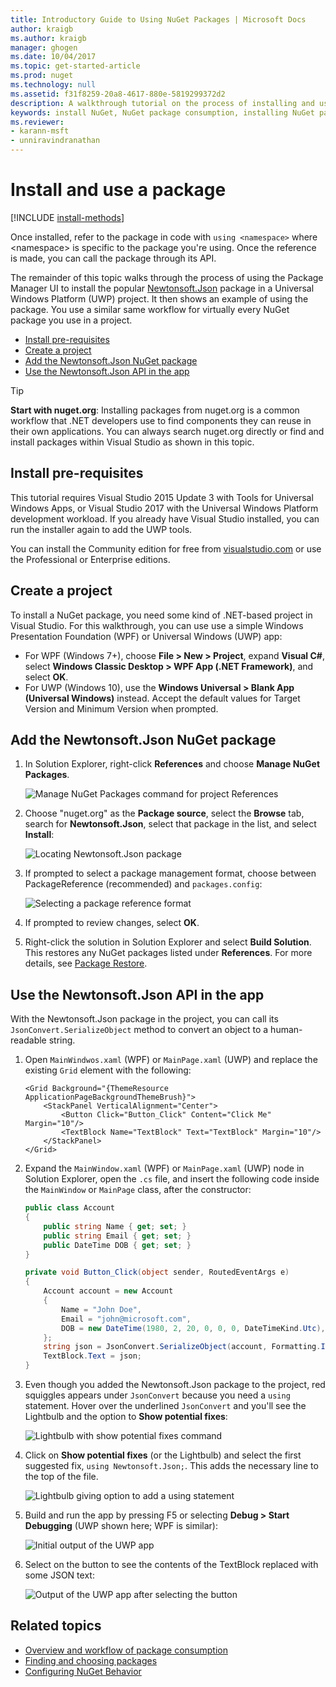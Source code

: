 ```yaml
---
title: Introductory Guide to Using NuGet Packages | Microsoft Docs
author: kraigb
ms.author: kraigb
manager: ghogen
ms.date: 10/04/2017
ms.topic: get-started-article
ms.prod: nuget
ms.technology: null
ms.assetid: f31f8259-20a8-4617-880e-5819299372d2
description: A walkthrough tutorial on the process of installing and using a NuGet package in a project.
keywords: install NuGet, NuGet package consumption, installing NuGet packages, NuGet package references, using NuGet packages
ms.reviewer:
- karann-msft
- unniravindranathan
---
```


# Install and use a package

[!INCLUDE [install-methods](../includes/install-methods.md)]

Once installed, refer to the package in code with `using <namespace>` where \<namespace\> is specific to the package you're using. Once the reference is made, you can call the package through its API.

The remainder of this topic walks through the process of using the Package Manager UI to install the popular [Newtonsoft.Json](https://www.nuget.org/packages/Newtonsoft.Json/) package in a Universal Windows Platform (UWP) project. It then shows an example of using the package. You use a similar same workflow for virtually every NuGet package you use in a project.

- [Install pre-requisites](#install-pre-requisites)
- [Create a project](#create-a-project)
- [Add the Newtonsoft.Json NuGet package](#add-the-newtonsoftjson-nuget-package)
- [Use the Newtonsoft.Json API in the app](#use-the-newtonsoftjson-api-in-the-app)

> [!Tip]
> **Start with nuget.org**: Installing packages from nuget.org is a common workflow that .NET developers use to find components they can reuse in their own applications. You can always search nuget.org directly or find and install packages within Visual Studio as shown in this topic.

## Install pre-requisites

This tutorial requires Visual Studio 2015 Update 3 with Tools for Universal Windows Apps, or Visual Studio 2017 with the Universal Windows Platform development workload. If you already have Visual Studio installed, you can run the installer again to add the UWP tools.

You can install the Community edition for free from [visualstudio.com](https://www.visualstudio.com/) or use the Professional or Enterprise editions. 

## Create a project

To install a NuGet package, you need some kind of .NET-based project in Visual Studio. For this walkthrough, you can use use a simple Windows Presentation Foundation (WPF) or Universal Windows (UWP) app:

- For WPF (Windows 7+), choose **File > New > Project**, expand **Visual C#**, select **Windows Classic Desktop > WPF App (.NET Framework)**, and select **OK**.
- For UWP (Windows 10), use the **Windows Universal > Blank App (Universal Windows)** instead. Accept the default values for Target Version and Minimum Version when prompted.

## Add the Newtonsoft.Json NuGet package

1. In Solution Explorer, right-click **References** and choose **Manage NuGet Packages**.

    ![Manage NuGet Packages command for project References](media/QS_Use-02-ManageNuGetPackages.png)

1. Choose "nuget.org" as the **Package source**, select the **Browse** tab, search for **Newtonsoft.Json**, select that package in the list, and select **Install**:

    ![Locating Newtonsoft.Json package](media/QS_Use-03-NewtonsoftJson.png)

1. If prompted to select a package management format, choose between PackageReference (recommended) and `packages.config`:

    ![Selecting a package reference format](media/QS_Use-03b-SelectFormat.png)

1. If prompted to review changes, select **OK**.

1. Right-click the solution in Solution Explorer and select **Build Solution**. This restores any NuGet packages listed under **References**. For more details, see [Package Restore](../consume-packages/package-restore.md).

## Use the Newtonsoft.Json API in the app

With the Newtonsoft.Json package in the project, you can call its `JsonConvert.SerializeObject` method to convert an object to a human-readable string.

1. Open `MainWindwos.xaml` (WPF) or `MainPage.xaml` (UWP) and replace the existing `Grid` element with the following:

    ```xaml
    <Grid Background="{ThemeResource ApplicationPageBackgroundThemeBrush}">
        <StackPanel VerticalAlignment="Center">
            <Button Click="Button_Click" Content="Click Me" Margin="10"/>
            <TextBlock Name="TextBlock" Text="TextBlock" Margin="10"/>
        </StackPanel>
    </Grid>
    ```

1. Expand the `MainWindow.xaml` (WPF) or `MainPage.xaml` (UWP) node in Solution Explorer, open the `.cs` file, and insert the following code inside the `MainWindow` or `MainPage` class, after the constructor:

    ```cs
    public class Account
    {
        public string Name { get; set; }
        public string Email { get; set; }
        public DateTime DOB { get; set; }
    }

    private void Button_Click(object sender, RoutedEventArgs e)
    {
        Account account = new Account
        {
            Name = "John Doe",
            Email = "john@microsoft.com",
            DOB = new DateTime(1980, 2, 20, 0, 0, 0, DateTimeKind.Utc),
        };
        string json = JsonConvert.SerializeObject(account, Formatting.Indented);
        TextBlock.Text = json;
    }
    ```

1. Even though you added the Newtonsoft.Json package to the project, red squiggles appears under `JsonConvert` because you need a `using` statement. Hover over the underlined `JsonConvert` and you'll see the Lightbulb and the option to **Show potential fixes**:

    ![Lightbulb with show potential fixes command](media/QS_Use-04-ShowPotentialFixes.png)


1. Click on **Show potential fixes** (or the Lightbulb) and select the first suggested fix, `using Newtonsoft.Json;`. This adds the necessary line to the top of the file.

    ![Lightbulb giving option to add a using statement](media/QS_Use-05-AddUsing.png)

1. Build and run the app by pressing F5 or selecting **Debug > Start Debugging** (UWP shown here; WPF is similar):

    ![Initial output of the UWP app](media/QS_Use-06-AppStart.png)

1. Select on the button to see the contents of the TextBlock replaced with some JSON text:

    ![Output of the UWP app after selecting the button](media/QS_Use-07-AppEnd.png)

## Related topics

- [Overview and workflow of package consumption](../consume-packages/overview-and-workflow.md)
- [Finding and choosing packages](../consume-packages/finding-and-choosing-packages.md)
- [Configuring NuGet Behavior](../consume-packages/configuring-nuget-behavior.md)
